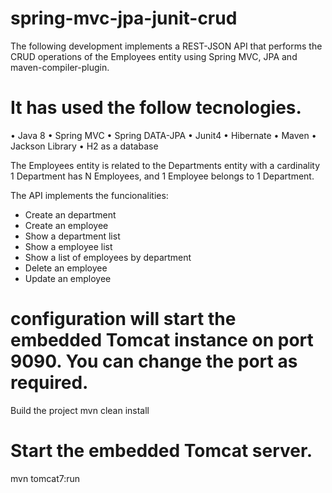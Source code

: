 # spring-mvc-jpa-junit-crud

The following development implements a REST-JSON API that performs the CRUD operations of the Employees entity using Spring MVC, JPA and maven-compiler-plugin.

# It has used the follow tecnologies.

• Java 8 • Spring MVC • Spring DATA-JPA • Junit4 • Hibernate • Maven • Jackson Library • H2 as a database

The Employees entity is related to the Departments entity with a cardinality 1 Department has N Employees, and 1 Employee belongs to 1 Department.

The API implements the funcionalities:

- Create an department
- Create an employee
- Show a department list
- Show a employee list
- Show a list of employees by department
- Delete an employee
- Update an employee

# configuration will start the embedded Tomcat instance on port 9090. You can change the port as required.

Build the project
mvn clean install

# Start the embedded Tomcat server.
mvn tomcat7:run
